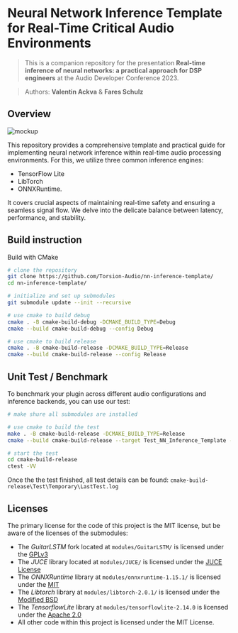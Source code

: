 #  Neural Network Inference Template for Real-Time Critical Audio Environments

> This is a companion repository for the presentation **Real-time inference of neural networks: a practical approach for DSP engineers** at the Audio Developer Conference 2023.

> Authors: **Valentin Ackva** & **Fares Schulz**

## Overview

![mockup](assets/graphics/mockup.png)

This repository provides a comprehensive template and practical guide for implementing neural network inference within real-time audio processing environments. For this, we utilize three common inference engines:
- TensorFlow Lite
- LibTorch
- ONNXRuntime.

It covers crucial aspects of maintaining real-time safety and ensuring a seamless signal flow. We delve into the delicate balance between latency, performance, and stability.

## Build instruction

Build with CMake
```bash
# clone the repository
git clone https://github.com/Torsion-Audio/nn-inference-template/
cd nn-inference-template/

# initialize and set up submodules
git submodule update --init --recursive

# use cmake to build debug
cmake . -B cmake-build-debug -DCMAKE_BUILD_TYPE=Debug
cmake --build cmake-build-debug --config Debug

# use cmake to build release
cmake . -B cmake-build-release -DCMAKE_BUILD_TYPE=Release
cmake --build cmake-build-release --config Release
```

## Unit Test / Benchmark

To benchmark your plugin across different audio configurations and inference backends, you can use our test:

```bash
# make shure all submodules are installed

# use cmake to build the test
make . -B cmake-build-release -DCMAKE_BUILD_TYPE=Release
cmake --build cmake-build-release --target Test_NN_Inference_Template --config Release

# start the test
cd cmake-build-release
ctest -VV
```

Once the the test finished, all test details can be found: `cmake-build-release\Test\Temporary\LastTest.log`

## Licenses

The primary license for the code of this project is the MIT license, but be aware of the licenses of the submodules:
 - The *GuitarLSTM* fork located at ```modules/GuitarLSTM/``` is licensed under the [GPLv3](https://github.com/GuitarML/GuitarLSTM/blob/main/LICENSE.txt)
 - The *JUCE* library located at ```modules/JUCE/``` is licensed under the [JUCE License](https://github.com/juce-framework/JUCE/blob/master/LICENSE.md)
 - The *ONNXRuntime* library  at ```modules/onnxruntime-1.15.1/``` is licensed under the [MIT](https://github.com/microsoft/onnxruntime/blob/main/LICENSE)
 - The *Libtorch* library at ```modules/libtorch-2.0.1/``` is licensed under the [Modified BSD](https://github.com/pytorch/pytorch/blob/main/LICENSE)
 - The *TensorflowLite* library at ```modules/tensorflowlite-2.14.0``` is licensed under the [Apache 2.0](https://github.com/tensorflow/tensorflow/blob/master/LICENSE)
 - All other code within this project is licensed under the MIT License.
